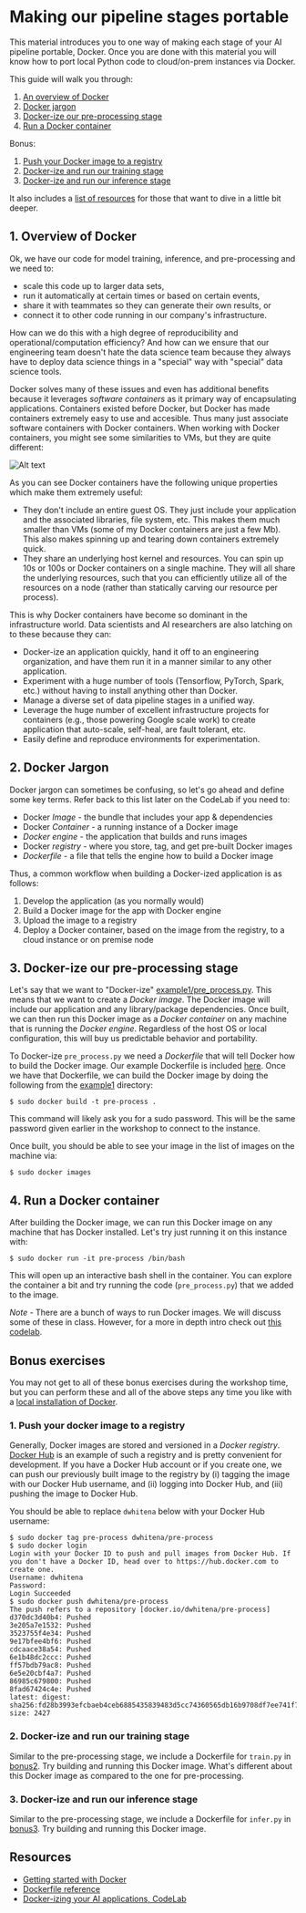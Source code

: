 # Making our pipeline stages portable

This material introduces you to one way of making each stage of your AI pipeline portable, Docker. Once you are done with this material you will know how to port local Python code to cloud/on-prem instances via Docker. 

This guide will walk you through:

1. [An overview of Docker](#1-overview-of-docker)
2. [Docker jargon](#2-docker-jargon)
3. [Docker-ize our pre-processing stage](#3-docker-ize-our-pre-processing-stage)
4. [Run a Docker container](#4-run-a-docker-container)

Bonus:

1. [Push your Docker image to a registry](README.md#1-push-your-docker-image-to-a-registry)
2. [Docker-ize and run our training stage](#2-docker-ize-and-run-our-training-stage)
3. [Docker-ize and run our inference stage](#3-docker-ize-and-run-our-inference-stage)

It also includes a [list of resources](#resources) for those that want to dive in a little bit deeper.

## 1. Overview of Docker  

Ok, we have our code for model training, inference, and pre-processing and we need to:

- scale this code up to larger data sets,
- run it automatically at certain times or based on certain events, 
- share it with teammates so they can generate their own results, or
- connect it to other code running in our company's infrastructure.

How can we do this with a high degree of reproducibility and operational/computation efficiency? And how can we ensure that our engineering team doesn't hate the data science team because they always have to deploy data science things in a "special" way with "special" data science tools. 

Docker solves many of these issues and even has additional benefits because it leverages *software containers* as it primary way of encapsulating applications. Containers existed before Docker, but Docker has made containers extremely easy to use and accesible. Thus many just associate software containers with Docker containers. When working with Docker containers, you might see some similarities to VMs, but they are quite different:

![Alt text](https://blog.netapp.com/wp-content/uploads/2016/03/Screen_Shot_2016-03-11_at_9.14.20_PM1.png)

As you can see Docker containers have the following unique properties which make them extremely useful:

- They don't include an entire guest OS. They just include your application and the associated libraries, file system, etc. This makes them much smaller than VMs (some of my Docker containers are just a few Mb). This also makes spinning up and tearing down containers extremely quick.
- They share an underlying host kernel and resources. You can spin up 10s or 100s or Docker containers on a single machine. They will all share the underlying resources, such that you can efficiently utilize all of the resources on a node (rather than statically carving our resource per process). 

This is why Docker containers have become so dominant in the infrastructure world. Data scientists and AI researchers are also latching on to these because they can:

- Docker-ize an application quickly, hand it off to an engineering organization, and have them run it in a manner similar to any other application.
- Experiment with a huge number of tools (Tensorflow, PyTorch, Spark, etc.) without having to install anything other than Docker.
- Manage a diverse set of data pipeline stages in a unified way.
- Leverage the huge number of excellent infrastructure projects for containers (e.g., those powering Google scale work) to create application that auto-scale, self-heal, are fault tolerant, etc.
- Easily define and reproduce environments for experimentation.

## 2. Docker Jargon

Docker jargon can sometimes be confusing, so let's go ahead and define some key terms. Refer back to this list later on the CodeLab if you need to:

- Docker *Image* - the bundle that includes your app & dependencies
- Docker *Container* - a running instance of a Docker image
- *Docker engine* - the application that builds and runs images
- Docker *registry* - where you store, tag, and get pre-built Docker images
- *Dockerfile* - a file that tells the engine how to build a Docker image

Thus, a common workflow when building a Docker-ized application is as follows:

1. Develop the application (as you normally would)
2. Build a Docker image for the app with Docker engine
3. Upload the image to a registry
4. Deploy a Docker container, based on the image from the registry, to a cloud instance or on premise node

## 3. Docker-ize our pre-processing stage

Let's say that we want to "Docker-ize" [example1/pre_process.py](example1/pre_process.py). This means that we want to create a *Docker image*. The Docker image will include our application and any library/package dependencies. Once built, we can then run this Docker image as a *Docker container* on any machine that is running the *Docker engine*. Regardless of the host OS or local configuration, this will buy us predictable behavior and portability.

To Docker-ize `pre_process.py` we need a *Dockerfile* that will tell Docker how to build the Docker image. Our example Dockerfile is included [here](example1/Dockerfile). Once we have that Dockerfile, we can build the Docker image by doing the following from the [example1](example1) directory:

```
$ sudo docker build -t pre-process . 
```

This command will likely ask you for a sudo password. This will be the same password given earlier in the workshop to connect to the instance.

Once built, you should be able to see your image in the list of images on the machine via:

```
$ sudo docker images
```

## 4. Run a Docker container

After building the Docker image, we can run this Docker image on any machine that has Docker installed. Let's try just running it on this instance with:

```
$ sudo docker run -it pre-process /bin/bash
```

This will open up an interactive bash shell in the container. You can explore the container a bit and try running the code (`pre_process.py`) that we added to the image.

*Note* - There are a bunch of ways to run Docker images. We will discuss some of these in class. However, for a more in depth intro check out [this codelab](https://github.com/dwhitena/qcon-ai-docker-workshop).

## Bonus exercises

You may not get to all of these bonus exercises during the workshop time, but you can perform these and all of the above steps any time you like with a [local installation of Docker](https://www.docker.com/community-edition). 

### 1. Push your docker image to a registry

Generally, Docker images are stored and versioned in a *Docker registry*. [Docker Hub](https://hub.docker.com/) is an example of such a registry and is pretty convenient for development. If you have a Docker Hub account or if you create one, we can push our previously built image to the registry by (i) tagging the image with our Docker Hub username, and (ii) logging into Docker Hub, and (iii) pushing the image to Docker Hub.

You should be able to replace `dwhitena` below with your Docker Hub username:

```
$ sudo docker tag pre-process dwhitena/pre-process
$ sudo docker login
Login with your Docker ID to push and pull images from Docker Hub. If you don't have a Docker ID, head over to https://hub.docker.com to create one.
Username: dwhitena
Password:
Login Succeeded
$ sudo docker push dwhitena/pre-process
The push refers to a repository [docker.io/dwhitena/pre-process]
d370dc3d40b4: Pushed
3e205a7e1532: Pushed
3523755f4e34: Pushed
9e17bfee4bf6: Pushed
cdcaace38a54: Pushed
6e1b48dc2ccc: Pushed
ff57bdb79ac8: Pushed
6e5e20cbf4a7: Pushed
86985c679800: Pushed
8fad67424c4e: Pushed
latest: digest: sha256:fd28b3993efcbaeb4ceb6885435839483d5cc74360565db16b9708df7ee741f7 size: 2427
```

### 2. Docker-ize and run our training stage 

Similar to the pre-processing stage, we include a Dockerfile for `train.py` in [bonus2](bonus2). Try building and running this Docker image. What's different about this Docker image as compared to the one for pre-processing.

### 3. Docker-ize and run our inference stage

Similar to the pre-processing stage, we include a Dockerfile for `infer.py` in [bonus3](bonus3). Try building and running this Docker image. 

## Resources

- [Getting started with Docker](https://docs.docker.com/get-started/)
- [Dockerfile reference](https://docs.docker.com/engine/reference/builder/)
- [Docker-izing your AI applications, CodeLab](https://github.com/dwhitena/qcon-ai-docker-workshop)
